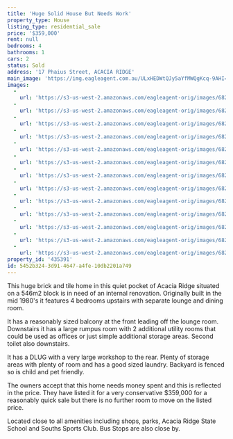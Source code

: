 ```yaml
---
title: 'Huge Solid House But Needs Work'
property_type: House
listing_type: residential_sale
price: '$359,000'
rent: null
bedrooms: 4
bathrooms: 1
cars: 2
status: Sold
address: '17 Phaius Street, ACACIA RIDGE'
main_image: 'https://img.eagleagent.com.au/ULxHEDWtQJy5aYfMWQgKcq-9AHI=/1280x854/smart/https://s3-us-west-2.amazonaws.com/eagleagent-orig/images/6824063/115408599-image-M.jpg'
images:
  -
    url: 'https://s3-us-west-2.amazonaws.com/eagleagent-orig/images/6824075/115408599-image-L.jpg'
  -
    url: 'https://s3-us-west-2.amazonaws.com/eagleagent-orig/images/6824074/115408599-image-K.jpg'
  -
    url: 'https://s3-us-west-2.amazonaws.com/eagleagent-orig/images/6824073/115408599-image-J.jpg'
  -
    url: 'https://s3-us-west-2.amazonaws.com/eagleagent-orig/images/6824072/115408599-image-I.jpg'
  -
    url: 'https://s3-us-west-2.amazonaws.com/eagleagent-orig/images/6824071/115408599-image-H.jpg'
  -
    url: 'https://s3-us-west-2.amazonaws.com/eagleagent-orig/images/6824070/115408599-image-G.jpg'
  -
    url: 'https://s3-us-west-2.amazonaws.com/eagleagent-orig/images/6824069/115408599-image-F.jpg'
  -
    url: 'https://s3-us-west-2.amazonaws.com/eagleagent-orig/images/6824068/115408599-image-E.jpg'
  -
    url: 'https://s3-us-west-2.amazonaws.com/eagleagent-orig/images/6824067/115408599-image-D.jpg'
  -
    url: 'https://s3-us-west-2.amazonaws.com/eagleagent-orig/images/6824066/115408599-image-C.jpg'
  -
    url: 'https://s3-us-west-2.amazonaws.com/eagleagent-orig/images/6824065/115408599-image-B.jpg'
  -
    url: 'https://s3-us-west-2.amazonaws.com/eagleagent-orig/images/6824064/115408599-image-A.jpg'
  -
    url: 'https://s3-us-west-2.amazonaws.com/eagleagent-orig/images/6824063/115408599-image-M.jpg'
property_id: '435391'
id: 5452b324-3d91-4647-a4fe-10db2201a749
---
```

This huge brick and tile home in this quiet pocket of Acacia Ridge situated on a 546m2 block is in need of an internal renovation. Originally built in the mid 1980's it features 4 bedrooms upstairs with separate lounge and dining room.

It has a reasonably sized balcony at the front leading off the lounge room.  Downstairs it has a large rumpus room with 2 additional utility rooms that could be used as offices or just simple additional storage areas. Second toilet also downstairs.

It has a DLUG with a very large workshop to the rear. Plenty of storage areas with plenty of room and has a good sized laundry. Backyard is fenced so is child and pet friendly.

The owners accept that this home needs money spent and this is reflected in the price. They have listed it for a very conservative $359,000 for a reasonably quick sale but there is no further room to move on the listed price.

Located close to all amenities including shops, parks, Acacia Ridge State School and Souths Sports Club. Bus Stops are also close by.